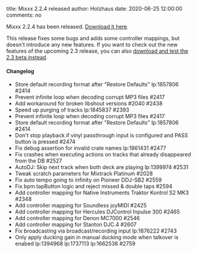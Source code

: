title: Mixxx 2.2.4 released
author: Holzhaus
date: 2020-06-25 12:00:00
comments: no

Mixxx 2.2.4 has been released.
[Download it here]({filename}/pages/download.md#stable).

This release fixes some bugs and adds some controller mappings, but doesn't introduce any new features.
If you want to check out the new features of the upcoming 2.3 release, you can also [download and test the 2.3 beta instead]({filename}/news/2020-06-07-mixxx-2-3-beta-released.md).

#### Changelog

* Store default recording format after "Restore Defaults" lp:1857806 #2414
* Prevent infinite loop when decoding corrupt MP3 files #2417
* Add workaround for broken libshout versions #2040 #2438
* Speed up purging of tracks lp:1845837 #2393
* Prevent infinite loop when decoding corrupt MP3 files #2417
* Store default recording format after "Restore Defaults" lp:1857806 #2414
* Don't stop playback if vinyl passthrough input is configured and PASS button is pressed #2474
* Fix debug assertion for invalid crate names lp:1861431 #2477
* Fix crashes when executing actions on tracks that already disappeared from the DB #2527
* AutoDJ: Skip next track when both deck are playing lp:1399974 #2531
* Tweak scratch parameters for Mixtrack Platinum #2028
* Fix auto tempo going to infinity on Pioneer DDJ-SB2 #2559
* Fix bpm.tapButton logic and reject missed & double taps #2594
* Add controller mapping for Native Instruments Traktor Kontrol S2 MK3 #2348
* Add controller mapping for Soundless joyMIDI #2425
* Add controller mapping for Hercules DJControl Inpulse 300 #2465
* Add controller mapping for Denon MC7000 #2546
* Add controller mapping for Stanton DJC.4 #2607
* Fix broadcasting via broadcast/recording input lp:1876222 #2743
* Only apply ducking gain in manual ducking mode when talkover is enabed lp:1394968 lp:1737113 lp:1662536 #2759

